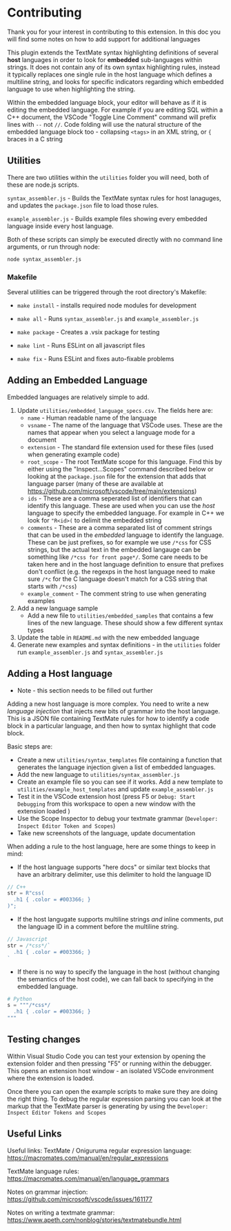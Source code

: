 # Contributing

Thank you for your interest in contributing to this extension. In this
doc you will find some notes on how to add support for additional
languages


This plugin extends the TextMate syntax highlighting definitions of
several **host** languages in order to look for **embedded**
sub-languages within strings. It does not contain any of its own
syntax highlighting rules, instead it typically replaces one single
rule in the host language which defines a multiline string, and looks
for specific indicators regarding which embedded language to use when
highlighting the string.

Within the embedded language block, your editor will behave as if it
is editing the embedded language. For example if you are editing SQL
within a C++ document, the VSCode "Toggle Line Comment" command will
prefix lines with `--` not `//`. Code folding will use the natural
structure of the embedded language block too - collapsing `<tags>` in
an XML string, or `{` braces in a C string

## Utilities

There are two utilities within the `utilities` folder you will need,
both of these are node.js scripts.

`syntax_assembler.js` - Builds the TextMate syntax rules for host
lanaguges, and updates the `package.json` file to load those rules.

`example_assembler.js` - Builds example files showing every embedded
language inside every host language.

Both of these scripts can simply be executed directly with no command
line arguments, or run through node:
```sh
node syntax_assembler.js
```

### Makefile

Several utilities can be triggered through the root directory's
Makefile:

* `make install` - installs required node modules for development

* `make all` - Runs `syntax_assembler.js` and `example_assembler.js`

* `make package` - Creates a .vsix package for testing

* `make lint` - Runs ESLint on all javascript files

* `make fix` - Runs ESLint and fixes auto-fixable problems



## Adding an Embedded Language

Embedded languages are relatively simple to add.

1. Update `utilities/embedded_language_specs.csv`. The fields here
   are:
    * `name` - Human readable name of the language
    * `vsname` - The name of the language that VSCode uses. These are
      the names that appear when you select a language mode for a
      document
    * `extension` - The standard file extension used for these files
      (used when generating example code)
    * `root_scope` - The root TextMate scope for this language. Find
      this by either using the "Inspect...Scopes" command described
      below or looking at the `package.json` file for the extension
      that adds that language parser (many of these are available at
      https://github.com/microsoft/vscode/tree/main/extensions)
    * `ids` - These are a comma seperated list of identifiers that can
      identify this language. These are used when you can use the
      _host_ language to specify the embedded language. For example in
      C++ we look for `"R<id>(` to delimit the embedded string
    * `comments` - These are a comma separated list of comment strings
      that can be used in the _embedded_ language to identify the
      language. These can be just prefixes, so for example we use
      `/*css` for CSS strings, but the actual text in the embedded
      langauge can be something like `/*css for front page*/`. Some
      care needs to be taken here and in the host language definition
      to ensure that prefixes don't conflict (e.g. the regexps in the
      host language need to make sure `/*c` for the C language doesn't
      match for a CSS string that starts with `/*css`)
    * `example_comment` - The comment string to use when generating
      examples
2. Add a new language sample
    * Add a new file to `utilities/embedded_samples` that contains a
      few lines of the new language. These should show a few different
      syntax types
3. Update the table in `README.md` with the new embedded language
4. Generate new examples and syntax definitions - in the `utilities`
   folder run `example_assembler.js` and `syntax_assembler.js`

## Adding a Host language

* Note - this section needs to be filled out further

Adding a new host language is more complex. You need to write a new
_language injection_ that injects new bits of grammar into the host
language. This is a JSON file containing TextMate rules for how to
identify a code block in a particular language, and then how to syntax
highlight that code block.

Basic steps are:
* Create a new `utilities/syntax_templates` file containing a function
  that generates the language injection given a list of embedded
  languages.
* Add the new language to `utilities/syntax_assembler.js`
* Create an example file so you can see if it works. Add a new
  template to `utilities/example_host_templates` and update
  `example_assembler.js`
* Test it in the VSCode extension host (press F5 or `Debug: Start
  Debugging` from this workspace to open a new window with the
  extension loaded )
* Use the Scope Inspector to debug your textmate grammar (`Developer:
  Inspect Editor Token and Scopes`)
* Take new screenshots of the language, update documentation

When adding a rule to the host language, here are some things to keep
in mind:

* If the host language supports "here docs" or similar text blocks
  that have an arbitrary delimiter, use this delimiter to hold the
  language ID
```c++
// C++
str = R"css(
  .h1 { .color = #003366; }
)";
```

* If the host langugate supports multiline strings _and_ inline
  comments, put the language ID in a comment before the multiline
  string.
```js
// Javascript
str = /*css*/`
  .h1 { .color = #003366; }
`
```

* If there is no way to specify the language in the host (without
  changing the semantics of the host code), we can fall back to
  specifying in the embedded language.

```py
# Python
s = """/*css*/
  .h1 { .color = #003366; }
"""
```


## Testing changes

Within Visual Studio Code you can test your extension by opening the
extension folder and then pressing "F5" or running within the
debugger. This opens an extension host window - an isolated VSCode
environment where the extension is loaded.

Once there you can open the example scripts to make sure they are
doing the right thing. To debug the regular expression parsing you can
look at the markup that the TextMate parser is generating by using the
`Developer: Inspect Editor Tokens and Scopes` 

## Useful Links

Useful links:
TextMate / Oniguruma regular expression language: 
https://macromates.com/manual/en/regular_expressions

TextMate language rules:
https://macromates.com/manual/en/language_grammars

Notes on grammar injection:
https://github.com/microsoft/vscode/issues/161177

Notes on writing a textmate grammar:
https://www.apeth.com/nonblog/stories/textmatebundle.html
